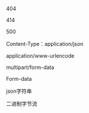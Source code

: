 404

414

500

Content-Type：application/json

application/www-urlencode

multipart/form-data

Form-data

json字符串

二进制字节流